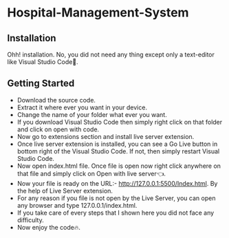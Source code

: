 # Hospital-Management-System

## Installation
Ohh! installation. No, you did not need any thing except only a text-editor like Visual Studio Code:slightly_smiling_face:.

## Getting Started
- Download the source code.
- Extract it where ever you want in your device.
- Change the name of your folder what ever you want.
- If you download Visual Studio Code then simply right click on that folder and click on open with code.
- Now go to extensions section and install live server extension.
- Once live server extension is installed, you can see a Go Live button in bottom right of the Visual Studio Code. If not, then simply restart Visual Studio Code.
- Now open index.html file. Once file is open now right click anywhere on that file and simply click on Open with live server:point_left:.
- Now your file is ready on the URL:- http://127.0.0.1:5500/Index.html. By the help of Live Server extension.
- For any reason if you file is not open by the Live Server, you can open any browser and type 127.0.0.1/index.html. 
- If you take care of every steps that I shown here you did not face any difficulty.
- Now enjoy the code:fire:.
